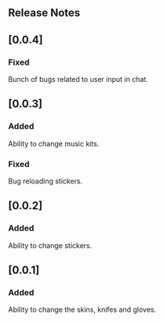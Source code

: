 ## Release Notes

## [0.0.4]

### Fixed
Bunch of bugs related to user input in chat.

## [0.0.3]

### Added
Ability to change music kits.

### Fixed
Bug reloading stickers.

<!-- ### Removed -->

## [0.0.2]

### Added
Ability to change stickers.

<!-- ### Fixed

### Removed -->

## [0.0.1]

### Added
Ability to change the skins, knifes and gloves.